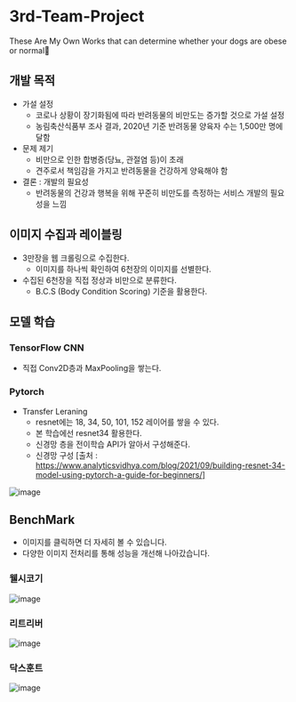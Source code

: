 # 3rd-Team-Project
These Are My Own Works that can determine whether your dogs are obese or normal👦

## 개발 목적
- 가설 설정
  - 코로나 상황이 장기화됨에 따라 반려동물의 비만도는 증가할 것으로 가설 설정
  - 농림축산식품부 조사 결과, 2020년 기준 반려동물 양육자 수는 1,500만 명에 달함
- 문제 제기
  - 비만으로 인한 합병증(당뇨, 관절염 등)이 초래
  - 견주로서 책임감을 가지고 반려동물을 건강하게 양육해야 함
- 결론 : 개발의 필요성
  - 반려동물의 건강과 행복을 위해 꾸준히 비만도를 측정하는 서비스 개발의 필요성을 느낌

## 이미지 수집과 레이블링
- 3만장을 웹 크롤링으로 수집한다.
  - 이미지를 하나씩 확인하여 6천장의 이미지를 선별한다.
- 수집된 6천장을 직접 정상과 비만으로 분류한다.
  - B.C.S (Body Condition Scoring) 기준을 활용한다.

## 모델 학습

### TensorFlow CNN
- 직접 Conv2D층과 MaxPooling을 쌓는다.

### Pytorch
- Transfer Leraning
  - resnet에는 18, 34, 50, 101, 152 레이어를 쌓을 수 있다.
  - 본 학습에선 resnet34 활용한다.
  - 신경망 층을 전이학습 API가 알아서 구성해준다.
  - 신경망 구성 [출처 : https://www.analyticsvidhya.com/blog/2021/09/building-resnet-34-model-using-pytorch-a-guide-for-beginners/]
  
![image](https://user-images.githubusercontent.com/95407799/163902795-08680779-6da5-4821-9e40-aefbbaec69a9.png)

## BenchMark
- 이미지를 클릭하면 더 자세히 볼 수 있습니다.
- 다양한 이미지 전처리를 통해 성능을 개선해 나아갔습니다.
### 웰시코기
![image](https://user-images.githubusercontent.com/95407799/165305494-96117ef6-9db2-4201-b887-b3dc69dd82f7.png)

### 리트리버
![image](https://user-images.githubusercontent.com/95407799/165305528-567432e1-3215-4947-8809-c7ddb391b7e5.png)

### 닥스훈트
![image](https://user-images.githubusercontent.com/95407799/165305545-ded525a0-757b-4b10-b7d6-a1beeb595c05.png)
